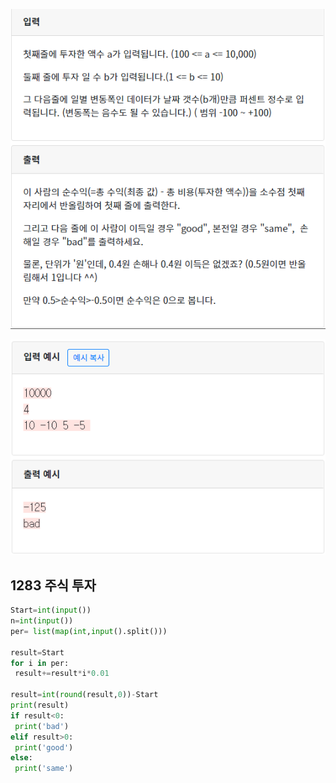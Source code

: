![image-20200509114522168](./img/1283.1.png)

![사진](./img/1283.2.png)

## 1283  주식 투자

 ```python
Start=int(input())
n=int(input())
per= list(map(int,input().split()))

result=Start
for i in per:
  result+=result*i*0.01
  
result=int(round(result,0))-Start
print(result)
if result<0:
  print('bad')
elif result>0:
  print('good')
else:
  print('same')
 ```

